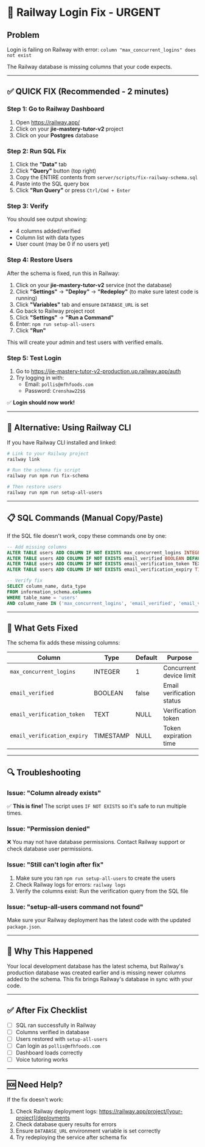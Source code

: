 # 🚨 Railway Login Fix - URGENT

## Problem
Login is failing on Railway with error: `column "max_concurrent_logins" does not exist`

The Railway database is missing columns that your code expects.

---

## ✅ QUICK FIX (Recommended - 2 minutes)

### Step 1: Go to Railway Dashboard
1. Open https://railway.app/
2. Click on your **jie-mastery-tutor-v2** project
3. Click on your **Postgres** database

### Step 2: Run SQL Fix
1. Click the **"Data"** tab
2. Click **"Query"** button (top right)
3. Copy the ENTIRE contents from `server/scripts/fix-railway-schema.sql`
4. Paste into the SQL query box
5. Click **"Run Query"** or press `Ctrl/Cmd + Enter`

### Step 3: Verify
You should see output showing:
- 4 columns added/verified
- Column list with data types
- User count (may be 0 if no users yet)

### Step 4: Restore Users
After the schema is fixed, run this in Railway:
1. Click on your **jie-mastery-tutor-v2** service (not the database)
2. Click **"Settings"** → **"Deploy"** → **"Redeploy"** (to make sure latest code is running)
3. Click **"Variables"** tab and ensure `DATABASE_URL` is set
4. Go back to Railway project root
5. Click **"Settings"** → **"Run a Command"**
6. Enter: `npm run setup-all-users`
7. Click **"Run"**

This will create your admin and test users with verified emails.

### Step 5: Test Login
1. Go to https://jie-mastery-tutor-v2-production.up.railway.app/auth
2. Try logging in with:
   - Email: `pollis@mfhfoods.com`
   - Password: `Crenshaw22$$`

✅ **Login should now work!**

---

## 🔧 Alternative: Using Railway CLI

If you have Railway CLI installed and linked:

```bash
# Link to your Railway project
railway link

# Run the schema fix script
railway run npm run fix-schema

# Then restore users
railway run npm run setup-all-users
```

---

## 📋 SQL Commands (Manual Copy/Paste)

If the SQL file doesn't work, copy these commands one by one:

```sql
-- Add missing columns
ALTER TABLE users ADD COLUMN IF NOT EXISTS max_concurrent_logins INTEGER DEFAULT 1;
ALTER TABLE users ADD COLUMN IF NOT EXISTS email_verified BOOLEAN DEFAULT false;
ALTER TABLE users ADD COLUMN IF NOT EXISTS email_verification_token TEXT;
ALTER TABLE users ADD COLUMN IF NOT EXISTS email_verification_expiry TIMESTAMP;

-- Verify fix
SELECT column_name, data_type 
FROM information_schema.columns 
WHERE table_name = 'users' 
AND column_name IN ('max_concurrent_logins', 'email_verified', 'email_verification_token', 'email_verification_expiry');
```

---

## 🎯 What Gets Fixed

The schema fix adds these missing columns:

| Column | Type | Default | Purpose |
|--------|------|---------|---------|
| `max_concurrent_logins` | INTEGER | 1 | Concurrent device limit |
| `email_verified` | BOOLEAN | false | Email verification status |
| `email_verification_token` | TEXT | NULL | Verification token |
| `email_verification_expiry` | TIMESTAMP | NULL | Token expiration time |

---

## 🔍 Troubleshooting

### Issue: "Column already exists"
✅ **This is fine!** The script uses `IF NOT EXISTS` so it's safe to run multiple times.

### Issue: "Permission denied"
❌ You may not have database permissions. Contact Railway support or check database user permissions.

### Issue: "Still can't login after fix"
1. Make sure you ran `npm run setup-all-users` to create the users
2. Check Railway logs for errors: `railway logs`
3. Verify the columns exist: Run the verification query from the SQL file

### Issue: "setup-all-users command not found"
Make sure your Railway deployment has the latest code with the updated `package.json`.

---

## 📝 Why This Happened

Your local development database has the latest schema, but Railway's production database was created earlier and is missing newer columns added to the schema. This fix brings Railway's database in sync with your code.

---

## ✅ After Fix Checklist

- [ ] SQL ran successfully in Railway
- [ ] Columns verified in database
- [ ] Users restored with `setup-all-users`
- [ ] Can login as `pollis@mfhfoods.com`
- [ ] Dashboard loads correctly
- [ ] Voice tutoring works

---

## 🆘 Need Help?

If the fix doesn't work:
1. Check Railway deployment logs: https://railway.app/project/[your-project]/deployments
2. Check database query results for errors
3. Ensure `DATABASE_URL` environment variable is set correctly
4. Try redeploying the service after schema fix
